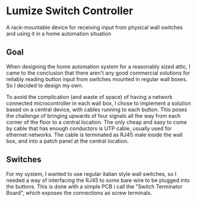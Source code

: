 # Lumize Switch Controller

A rack-mountable device for receiving input from physical wall switches and using it in a home automation situation

## Goal

When designing the home automation system for a reasonably sized attic, I came to the conclusion
that there aren't any good commercial solutions for reliably reading button input from switches mounted
in regular wall boxes. So I decided to design my own.

To avoid the complication (and waste of space) of having a network connected microcontroller in
each wall box, I chose to implement a solution based on a central device, with cables running to each button.
This poses the challenge of bringing upwards of four signals all the way from each corner of the floor
to a central location. The only cheap and easy to come by cable that has enough conductors is UTP cable,
usually used for ethernet networks. The cable is terminated as RJ45 male inside the wall box, and into a
patch panel at the central location.

## Switches

For my system, I wanted to use regular italian style wall switches, so I needed a way of interfacing
the RJ45 to some bare wire to be plugged into the buttons. This is done with a simple PCB i call the
"Switch Terminator Board", which exposes the connections as screw terminals.
